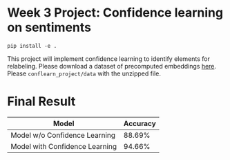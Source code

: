 # Week 3 Project: Confidence learning on sentiments

```
pip install -e .
```

This project will implement confidence learning to identify elements for relabeling. Please download a dataset of precomputed embeddings [here](https://drive.google.com/file/d/12UtQMwfSgm4FpXSFZvLDNLO8VGxzCPYq/view?usp=sharing). Please `conflearn_project/data` with the unzipped file.

# Final Result

| Model                               | Accuracy  |
|-------------------------------------|-----------|
| Model w/o Confidence Learning       | 88.69%    |
| Model with Confidence Learning      | 94.66%    |
